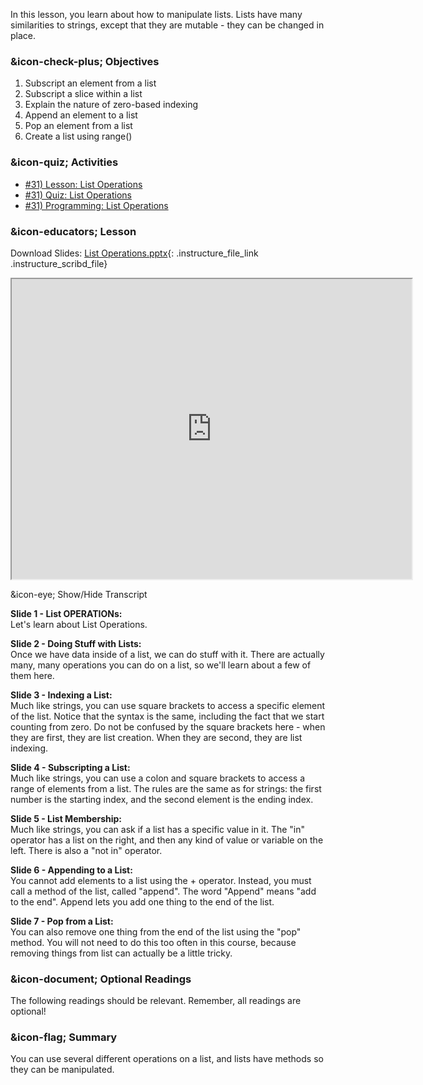 In this lesson, you learn about how to manipulate lists. Lists have many
similarities to strings, except that they are mutable - they can be changed in
place.

###  &icon-check-plus; Objectives

  1. Subscript an element from a list
  2. Subscript a slice within a list
  3. Explain the nature of zero-based indexing
  4. Append an element to a list
  5. Pop an element from a list
  6. Create a list using range()

###  &icon-quiz; Activities

  * [#31) Lesson: List Operations](#video)
  * [#31) Quiz: List Operations](https://vt.instructure.com/courses/66476/assignments/356604)
  * [#31) Programming: List Operations](https://vt.instructure.com/courses/66476/assignments/356673)

###  &icon-educators; Lesson

Download Slides: [List
Operations.pptx](https://vt.instructure.com/courses/66476/files/5919834/download?verifier=NyXs0A5M1mWt3UFAUe3FHv1pnVjFZz89B6tCcLaE&wrap=1
"List Operations.pptx" ){: .instructure_file_link .instructure_scribd_file}

<iframe height="150" width="300" style="width: 640px; height: 480px;"
webkitallowfullscreen="webkitallowfullscreen" title="List Operations"
mozallowfullscreen="mozallowfullscreen"
src="https://www.youtube.com/embed/JIUO8hI98TQ?feature=oembed&rel=0"
allowfullscreen="allowfullscreen"></iframe>

&icon-eye; Show/Hide Transcript

**Slide 1 - List OPERATIONs:**  
Let's learn about List Operations.

**Slide 2 - Doing Stuff with Lists:**  
Once we have data inside of a list, we can do stuff with it. There are
actually many, many operations you can do on a list, so we'll learn about a
few of them here.

**Slide 3 - Indexing a List:**  
Much like strings, you can use square brackets to access a specific element of
the list. Notice that the syntax is the same, including the fact that we start
counting from zero. Do not be confused by the square brackets here - when they
are first, they are list creation. When they are second, they are list
indexing.

**Slide 4 - Subscripting a List:**  
Much like strings, you can use a colon and square brackets to access a range
of elements from a list. The rules are the same as for strings: the first
number is the starting index, and the second element is the ending index.

**Slide 5 - List Membership:**  
Much like strings, you can ask if a list has a specific value in it. The "in"
operator has a list on the right, and then any kind of value or variable on
the left. There is also a "not in" operator.

**Slide 6 - Appending to a List:**  
You cannot add elements to a list using the + operator. Instead, you must call
a method of the list, called "append". The word "Append" means "add to the
end". Append lets you add one thing to the end of the list.

**Slide 7 - Pop from a List:**  
You can also remove one thing from the end of the list using the "pop" method.
You will not need to do this too often in this course, because removing things
from list can actually be a little tricky.

###  &icon-document; Optional Readings

The following readings should be relevant. Remember, all readings are
optional!

###  &icon-flag; Summary

You can use several different operations on a list, and lists have methods so
they can be manipulated.